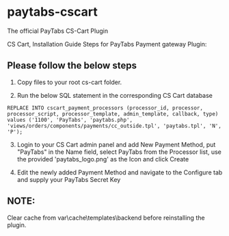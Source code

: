 # paytabs-cscart
The official PayTabs CS-Cart Plugin


CS Cart, Installation Guide Steps for PayTabs Payment gateway Plugin:


Please follow the below steps
------------------------------
1. Copy files to your root cs-cart folder.

2. Run the below SQL statement in the corresponding CS Cart database

`REPLACE INTO cscart_payment_processors (processor_id, processor, processor_script, processor_template, admin_template, callback, type) values ('1100', 'PayTabs', 'paytabs.php', 'views/orders/components/payments/cc_outside.tpl', 'paytabs.tpl', 'N', 'P');`

3. Login to your CS Cart admin panel and add New Payment Method, put "PayTabs" in the Name field, select PayTabs from the Processor list, use the provided 'paytabs_logo.png' as the Icon and click Create

4. Edit the newly added Payment Method and navigate to the Configure tab and supply your PayTabs Secret Key

NOTE:
-----
Clear cache from var\cache\templates\backend​ before reinstalling the plugin.​
